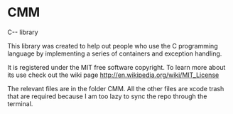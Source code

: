 CMM
===

C-- library

This library was created to help out people who use the C programming language by implementing a series of containers and exception handling.

It is registered under the MIT free software copyright.
To learn more about its use check out the wiki page
http://en.wikipedia.org/wiki/MIT_License




The relevant files are in the folder CMM.
All the other files are xcode trash that are required because I am too lazy to sync the repo through the terminal.
